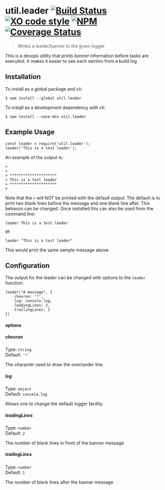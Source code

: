 # util.leader [![Build Status](https://travis-ci.org/jmquigley/util.leader.svg?branch=master)](https://travis-ci.org/jmquigley/util.leader) [![XO code style](https://img.shields.io/badge/code_style-XO-5ed9c7.svg)](https://github.com/sindresorhus/xo) [![NPM](https://img.shields.io/npm/v/util.leader.svg)](https://www.npmjs.com/package/util.leader) [![Coverage Status](https://coveralls.io/repos/github/jmquigley/util.leader/badge.svg?branch=master)](https://coveralls.io/github/jmquigley/util.leader?branch=master)

> Writes a leader/banner to the given logger

This is a devops utility that prints *banner* information before tasks are executed.  It makes it easier to see each section from a build log.

## Installation

To install as a global package and cli:
```
$ npm install --global util.leader
```

To install as a development dependency with cli:
```
$ npm install --save-dev util.leader
```

## Example Usage

    const leader = require('util.leader');
    leader('This is a test leader');
   
An example of the output is:

    >
    >
    > *********************
    > This is a test leader
    > *********************
    >

Note that the `>` will NOT be printed with the default output.  The default is to print two blank lines before the message and one blank line after.  This behaviro can be changed.  Once installed this can also be used from the command line:

    leader This is a test leader
 
    OR
    
    leader "This is a test leader"

This would print the same sample message above.

## Configuration

The output for the leader can be changed with options to the `leader` function:
    
    leader("A message", {
        chevron: '*',
        log: console.log,
        leadingLines: 2,
        trailingLines: 1
    })


#### options

##### chevron

Type: `string`  
Default: `'*'`

The character used to draw the over/under line.

##### log

Type: `object`  
Default: `console.log`

Allows one to change the default logger facility.


##### leadingLines

Type: `number`  
Default: `2`

The number of blank lines in front of the banner message


##### trailingLines

Type: `number`  
Default: `1`

The number of blank lines after the banner message
